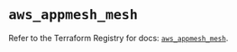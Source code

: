 # `aws_appmesh_mesh`

Refer to the Terraform Registry for docs: [`aws_appmesh_mesh`](https://registry.terraform.io/providers/hashicorp/aws/5.87.0/docs/resources/appmesh_mesh).
